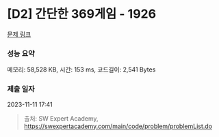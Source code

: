 # [D2] 간단한 369게임 - 1926 

[문제 링크](https://swexpertacademy.com/main/code/problem/problemDetail.do?contestProbId=AV5PTeo6AHUDFAUq) 

### 성능 요약

메모리: 58,528 KB, 시간: 153 ms, 코드길이: 2,541 Bytes

### 제출 일자

2023-11-11 17:41



> 출처: SW Expert Academy, https://swexpertacademy.com/main/code/problem/problemList.do